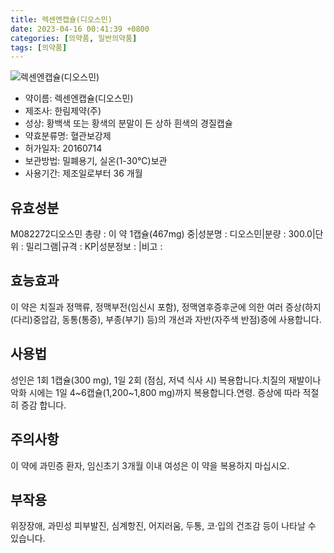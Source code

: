 ```yaml
---
title: 렉센엔캡슐(디오스민)
date: 2023-04-16 00:41:39 +0800
categories: [의약품, 일반의약품]
tags: [의약품]
---
```

![렉센엔캡슐(디오스민)](https://nedrug.mfds.go.kr/pbp/cmn/itemImageDownload/148059606616100096)

- 약이름: 렉센엔캡슐(디오스민)
- 제조사: 한림제약(주)
- 성상: 황백색 또는 황색의 분말이 든 상하 흰색의 경질캡슐
- 약효분류명: 혈관보강제
- 허가일자: 20160714
- 보관방법: 밀폐용기, 실온(1-30℃)보관
- 사용기간: 제조일로부터 36 개월
## 유효성분
M082272디오스민
총량 : 이 약 1캡슐(467mg) 중|성분명 : 디오스민|분량 : 300.0|단위 : 밀리그램|규격 : KP|성분정보 : |비고 :
## 효능효과
이 약은 치질과 정맥류, 정맥부전(임신시 포함), 정맥염후증후군에 의한 여러 증상(하지(다리)중압감, 동통(통증), 부종(부기) 등)의 개선과 자반(자주색 반점)증에 사용합니다.
## 사용법
성인은 1회 1캡슐(300 mg), 1일 2회 (점심, 저녁 식사 시) 복용합니다.치질의 재발이나 악화 시에는 1일 4~6캡슐(1,200~1,800 mg)까지 복용합니다.연령. 증상에 따라 적절히 증감 합니다.
## 주의사항
이 약에 과민증 환자, 임신초기 3개월 이내 여성은 이 약을 복용하지 마십시오.
## 부작용
위장장애, 과민성 피부발진, 심계항진, 어지러움, 두통, 코·입의 건조감 등이 나타날 수 있습니다.
